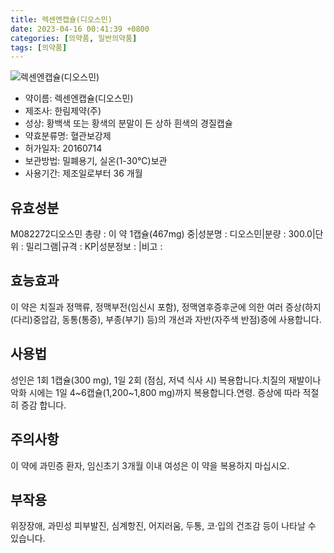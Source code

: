 ```yaml
---
title: 렉센엔캡슐(디오스민)
date: 2023-04-16 00:41:39 +0800
categories: [의약품, 일반의약품]
tags: [의약품]
---
```

![렉센엔캡슐(디오스민)](https://nedrug.mfds.go.kr/pbp/cmn/itemImageDownload/148059606616100096)

- 약이름: 렉센엔캡슐(디오스민)
- 제조사: 한림제약(주)
- 성상: 황백색 또는 황색의 분말이 든 상하 흰색의 경질캡슐
- 약효분류명: 혈관보강제
- 허가일자: 20160714
- 보관방법: 밀폐용기, 실온(1-30℃)보관
- 사용기간: 제조일로부터 36 개월
## 유효성분
M082272디오스민
총량 : 이 약 1캡슐(467mg) 중|성분명 : 디오스민|분량 : 300.0|단위 : 밀리그램|규격 : KP|성분정보 : |비고 :
## 효능효과
이 약은 치질과 정맥류, 정맥부전(임신시 포함), 정맥염후증후군에 의한 여러 증상(하지(다리)중압감, 동통(통증), 부종(부기) 등)의 개선과 자반(자주색 반점)증에 사용합니다.
## 사용법
성인은 1회 1캡슐(300 mg), 1일 2회 (점심, 저녁 식사 시) 복용합니다.치질의 재발이나 악화 시에는 1일 4~6캡슐(1,200~1,800 mg)까지 복용합니다.연령. 증상에 따라 적절히 증감 합니다.
## 주의사항
이 약에 과민증 환자, 임신초기 3개월 이내 여성은 이 약을 복용하지 마십시오.
## 부작용
위장장애, 과민성 피부발진, 심계항진, 어지러움, 두통, 코·입의 건조감 등이 나타날 수 있습니다.
